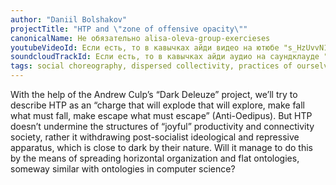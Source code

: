 ```yaml
---
author: "Daniil Bolshakov"
projectTitle: "HTP and \"zone of offensive opacity\""
canonicalName: Не обязательно alisa-oleva-group-exercieses
youtubeVideoId: Если есть, то в кавычках айди видео на ютюбе "s_HzUvvN1Ns"
soundcloudTrackId: Если есть, то в кавычках айди аудио на саундклауде "353915180"
tags: social choreography, dispersed collectivity, practices of ourselves, 8-BIT DESIRE
---
```

With the help of the Andrew Culp’s “Dark Deleuze” project, we’ll try to describe HTP as an “charge that will explode that will explore, make fall what must fall, make escape what must escape” (Anti-Oedipus). But HTP doesn’t undermine the structures of “joyful” productivity and connectivity society, rather it withdrawing post-socialist ideological and repressive apparatus, which is close to dark by their nature. Will it manage to do this by the means of spreading horizontal organization and flat ontologies, someway similar with ontologies in computer science?
